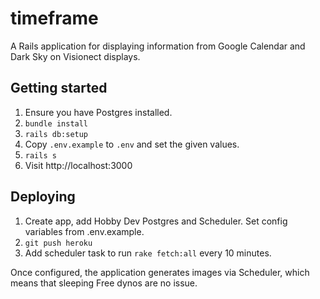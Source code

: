 # timeframe

A Rails application for displaying information from Google Calendar and Dark Sky on Visionect displays.

## Getting started

1) Ensure you have Postgres installed.
1) `bundle install`
1) `rails db:setup`
1) Copy `.env.example` to `.env` and set the given values.
1) `rails s`
1) Visit http://localhost:3000

## Deploying

1) Create app, add Hobby Dev Postgres and Scheduler. Set config variables from .env.example.
2) `git push heroku`
3) Add scheduler task to run `rake fetch:all` every 10 minutes.

Once configured, the application generates images via Scheduler, which means that sleeping Free dynos are no issue.